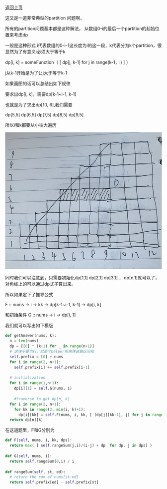 [返回上页](..)

这又是一道非常典型的partition 问题啊，

所有的partition问题基本都是这种解法， 从数组0-i的最后一个partition的起始位置来考虑dp

一般是这种形式 i代表数组的0-i-1这长度为i的这一段，k代表分为k个partition，很显然为了有意义i必须大于等于k

dp[i, k] = someFunction（  [ dp[j, k-1]    for  j  in  range(k-1，i) ]  ）

j从k-1开始是为了让j大于等于k-1

如果画图的话可以总结出如下规律

要求出dp[i, k]，需要dp[k-1~i-1, k-1]

也就是为了求出dp[10, 6],我们需要

dp[5,5] dp[6,5] dp[7,5] dp[8,5] dp[9,5]

所以i和k都要从小往大遍历

![img](./img.png)

同时我们可以注意到，只需要初始化dp[1,1] dp[2,1] dp[3,1] ... dp[n,1]就可以了，对角线上的可以通过dp式子算出来。

所以如果定下了推导公式

F ::  nums -> i -> kk -> dp[k-1~i-1, k-1] -> dp[i, k] 

和初始条件 G :: nums -> i -> dp[i, 1]

我们就可以写出如下模版

```python
def getAnswer(nums, k):
  n = len(nums)
  dp = [[0] * (k+1) for _ in range(n+1)]
  # 这块不要也行，就是个helper用来快速算区间和
  self.prefix = [0] + nums
  for i in range(2, n+1):
    self.prefix[i] += self.prefix[i-1]
  
  # initialization
  for i in range(1,n+1):
    dp[i][1] = self.G(nums, i)
 
	#traverse to get dp[n, k]
  for i in range(2, n+1):
    for kk in range(2, min(i, k)+1):
      dp[i][kk] = self.F(nums, i, kk, [ (dp[j][kk-1], j) for j in range(kk-1, i)] )
  return dp[n][k]
```

在这道题里，F和G分别为

```python
def F(self, nums, i, kk, dps):
  return max( [ self.rangeSum(j,i)/(i-j) + dp  for dp, j in dps] )
    
def G(self, nums, i):
  return self.rangeSum(0,i) / i

def rangeSum(self, st, ed):
  # return the sum of nums[st:ed]
  return self.prefix[ed] - self.prefix[st]
```

